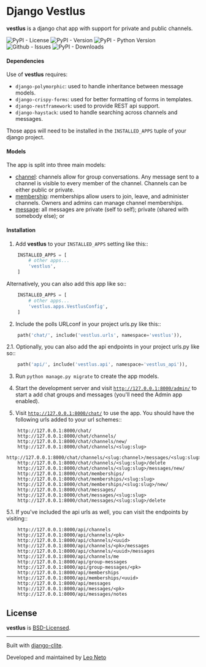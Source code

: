 # Django Vestlus

**vestlus** is a django chat app with support for private and public channels.

![PyPI - License](https://img.shields.io/pypi/l/django-vestlus)
![PyPI - Version](https://img.shields.io/pypi/v/django-vestlus)
![PyPI - Python Version](https://img.shields.io/pypi/pyversions/django-vestlus)
![Github - Issues](https://img.shields.io/github/issues/lehvitus/django-vestlus)
![PyPI - Downloads](https://img.shields.io/pypi/dm/django-vestlus)

#### Dependencies
Use of **vestlus** requires:
- `django-polymorphic`: used to handle inheritance between message models.
- `django-crispy-forms`: used for better formatting of forms in templates.
- `django-restframework`: used to provide REST api support.
- `django-haystack`: used to handle searching across channels and messages.

Those apps will need to be installed in the ``INSTALLED_APPS`` tuple of your django project.


#### Models
The app is split into three main models:
- [channel](vestlus/models/channel.py): channels allow for group conversations. Any message sent to a channel
is visible to every member of the channel. Channels can be either public or private.
- [membership](vestlus/models/membership.py): memberships allow users to join, leave, and administer channels.
Owners and admins can manage channel memberships.
- [message](vestlus/models/message.py): all messages are private (self to self); private (shared with somebody else); or 


#### Installation
1. Add **vestlus** to your `INSTALLED_APPS` setting like this::
```python
    INSTALLED_APPS = [
        # other apps...
        'vestlus',
    ]
```

Alternatively, you can also add this app like so::
```python
    INSTALLED_APPS = [
        # other apps...
        'vestlus.apps.VestlusConfig',
    ]
```

2. Include the polls URLconf in your project urls.py like this::
```python
    path('chat/', include('vestlus.urls', namespace='vestlus')),
```

2.1. Optionally, you can also add the api endpoints in your project urls.py like so::
```python
    path('api/', include('vestlus.api', namespace='vestlus_api')),
```

3. Run ``python manage.py migrate`` to create the app models.

4. Start the development server and visit [`http://127.0.0.1:8000/admin/`](http://127.0.0.1:8000/admin/)
   to start a add chat groups and messages (you'll need the Admin app enabled).

5. Visit [`http://127.0.0.1:8000/chat/`](http://127.0.0.1:8000/admin/) to use the app. You should have the following urls added to your url schemes::
```
    http://127.0.0.1:8000/chat/
    http://127.0.0.1:8000/chat/channels/
    http://127.0.0.1:8000/chat/channels/new/
    http://127.0.0.1:8000/chat/channels/<slug:slug>
    http://127.0.0.1:8000/chat/channels/<slug:channel>/messages/<slug:slug>/delete
    http://127.0.0.1:8000/chat/channels/<slug:slug>/delete
    http://127.0.0.1:8000/chat/channels/<slug:slug>/messages/new/
    http://127.0.0.1:8000/chat/memberships/
    http://127.0.0.1:8000/chat/memberships/<slug:slug>
    http://127.0.0.1:8000/chat/memberships/<slug:slug>/new/
    http://127.0.0.1:8000/chat/messages/
    http://127.0.0.1:8000/chat/messages/<slug:slug>
    http://127.0.0.1:8000/chat/messages/<slug:slug>/delete
```

5.1. If you've included the api urls as well, you can visit the endpoints by visiting::
```
    http://127.0.0.1:8000/api/channels
    http://127.0.0.1:8000/api/channels/<pk>
    http://127.0.0.1:8000/api/channels/<uuid>
    http://127.0.0.1:8000/api/channels/<pk>/messages
    http://127.0.0.1:8000/api/channels/<uuid>/messages
    http://127.0.0.1:8000/api/channels/me
    http://127.0.0.1:8000/api/group-messages
    http://127.0.0.1:8000/api/group-messages/<pk>
    http://127.0.0.1:8000/api/memberships
    http://127.0.0.1:8000/api/memberships/<uuid>
    http://127.0.0.1:8000/api/messages
    http://127.0.0.1:8000/api/messages/<pk>
    http://127.0.0.1:8000/api/messages/notes
```

## License
**vestlus** is [BSD-Licensed](LICENSE.md).

------

Built with [django-clite](https://github.com/oleoneto/django-clite).

Developed and maintained by [Leo Neto](https://github.com/oleoneto)

